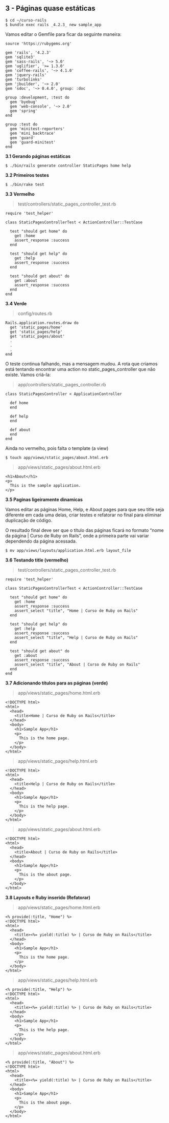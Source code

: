 
3 - Páginas quase estáticas
--------

    $ cd ~/curso-rails
    $ bundle exec rails _4.2.3_ new sample_app

Vamos editar o Gemfile para ficar da seguinte maneira:

    source 'https://rubygems.org'
    
    gem 'rails', '4.2.3'
    gem 'sqlite3'
    gem 'sass-rails', '~> 5.0'
    gem 'uglifier', '>= 1.3.0'
    gem 'coffee-rails', '~> 4.1.0'
    gem 'jquery-rails'
    gem 'turbolinks'
    gem 'jbuilder', '~> 2.0'
    gem 'sdoc', '~> 0.4.0', group: :doc
    
    group :development, :test do
      gem 'byebug'    
      gem 'web-console', '~> 2.0'    
      gem 'spring'
    end
    
    group :test do
      gem 'minitest-reporters'
      gem 'mini_backtrace'
      gem 'guard'
      gem 'guard-minitest'
    end

**3.1 Gerando páginas estáticas**

    $ ./bin/rails generate controller StaticPages home help

**3.2 Primeiros testes**

    $ ./bin/rake test

**3.3 Vermelho**

> test/controllers/static_pages_controller_test.rb

    require 'test_helper'
    
    class StaticPagesControllerTest < ActionController::TestCase
    
      test "should get home" do
        get :home
        assert_response :success
      end
    
      test "should get help" do
        get :help
        assert_response :success
      end
    
      test "should get about" do
        get :about
        assert_response :success
      end
    end

**3.4 Verde**

> config/routes.rb

    Rails.application.routes.draw do
      get 'static_pages/home'
      get 'static_pages/help'
      get 'static_pages/about'
      .
      .
      .
    end
O teste continua falhando, mas a mensagem mudou. A rota que criamos está tentando encontrar uma action no static_pages_controller que não existe. Vamos criá-la:

> app/controllers/static_pages_controller.rb

    class StaticPagesController < ApplicationController
    
      def home
      end
    
      def help
      end
    
      def about
      end
    end

Ainda no vermelho, pois falta o template (a view)

    $ touch app/views/static_pages/about.html.erb

> app/views/static_pages/about.html.erb

    <h1>About</h1>
    <p>
      This is the sample application.
    </p>


**3.5 Paginas ligeiramente dinamicas**

Vamos editar as páginas Home, Help, e About pages para que seu title seja diferente em cada uma delas, criar testes e refatorar no final para eliminar duplicação de código.

O resultado final deve ser que o título das páginas ficará no formato “nome da página | Curso de Ruby on Rails”, onde a primeira parte vai variar dependendo da página acessada.

    $ mv app/views/layouts/application.html.erb layout_file


**3.6 Testando title (vermelho)**

> test/controllers/static_pages_controller_test.rb

    require 'test_helper'
    
    class StaticPagesControllerTest < ActionController::TestCase
    
      test "should get home" do
        get :home
        assert_response :success
        assert_select "title", "Home | Curso de Ruby on Rails"
      end
    
      test "should get help" do
        get :help
        assert_response :success
        assert_select "title", "Help | Curso de Ruby on Rails"
      end
    
      test "should get about" do
        get :about
        assert_response :success
        assert_select "title", "About | Curso de Ruby on Rails"
      end
    end

**3.7 Adicionando títulos para as páginas (verde)**

> app/views/static_pages/home.html.erb

    <!DOCTYPE html>
    <html>
      <head>
        <title>Home | Curso de Ruby on Rails</title>
      </head>
      <body>
        <h1>Sample App</h1>
        <p>
          This is the home page.
        </p>
      </body>
    </html>



> app/views/static_pages/help.html.erb

    <!DOCTYPE html>
    <html>
      <head>
        <title>Help | Curso de Ruby on Rails</title>
      </head>
      <body>
        <h1>Sample App</h1>
        <p>
          This is the help page.
        </p>
      </body>
    </html>




> app/views/static_pages/about.html.erb

    <!DOCTYPE html>
    <html>
      <head>
        <title>About | Curso de Ruby on Rails</title>
      </head>
      <body>
        <h1>Sample App</h1>
        <p>
          This is the about page.
        </p>
      </body>
    </html>

**3.8 Layouts e Ruby inserido (Refatorar)**

> app/views/static_pages/home.html.erb

    <% provide(:title, "Home") %>
    <!DOCTYPE html>
    <html>
      <head>
        <title><%= yield(:title) %> | Curso de Ruby on Rails</title>
      </head>
      <body>
        <h1>Sample App</h1>
        <p>
          This is the home page.
        </p>
      </body>
    </html>

> app/views/static_pages/help.html.erb

    <% provide(:title, "Help") %>
    <!DOCTYPE html>
    <html>
      <head>
        <title><%= yield(:title) %> | Curso de Ruby on Rails</title>
      </head>
      <body>
        <h1>Sample App</h1>
        <p>
          This is the help page.
        </p>
      </body>
    </html>


> app/views/static_pages/about.html.erb

    <% provide(:title, "About") %>
    <!DOCTYPE html>
    <html>
      <head>
        <title><%= yield(:title) %> | Curso de Ruby on Rails</title>
      </head>
      <body>
        <h1>Sample App</h1>
        <p>
          This is the about page.
        </p>
      </body>
    </html>
